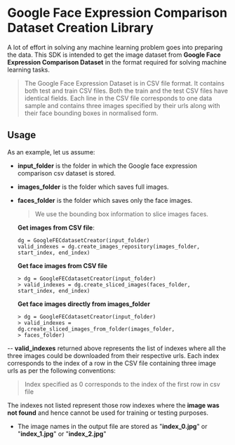 # Google Face Expression Comparison Dataset Creation Library

A lot of effort in solving any machine learning problem goes into
preparing the data. This SDK is intended to get the image dataset from **Google Face Expression Comparison Dataset** in the format required for solving machine learning tasks.
>The Google Face Expression Dataset is in CSV file format. It contains both test and train CSV files. Both the train and the test CSV files have identical fields. Each line in the CSV file corresponds to one data sample and contains three images specified by their urls along with their face bounding boxes in normalised form. 
>
 
## Usage

As an example, let us assume:
* **input_folder** is the folder in which the Google face expression comparison csv dataset is stored.
* **images_folder** is the folder which saves full images.
* **faces_folder** is the folder which saves only the face images.
    > We use the bounding box information to slice images faces.
    
    **Get images from CSV file**:
    ```
    dg = GoogleFECdatasetCreator(input_folder)
    valid_indexes = dg.create_images_repository(images_folder, start_index, end_index)
  ```
  **Get face images from CSV file**
   ```
  > dg = GoogleFECdatasetCreator(input_folder)
  > valid_indexes = dg.create_sliced_images(faces_folder, start_index, end_index)
  ```
  
  **Get face images directly from images_folder**
  ```
  > dg = GoogleFECdatasetCreator(input_folder)
  > valid_indexes = dg.create_sliced_images_from_folder(images_folder,
  > faces_folder)
  ```
  
 -- **valid_indexes** returned above represents the list of indexes where all the three images could be downloaded from their respective urls. Each index corresponds to the index of a row in the CSV file containing three image urls as per the following conventions: 
   >  Index specified as 0 corresponds to the index of the first row in csv file
  
   The indexes not listed represent those row indexes where the 
    **image was not found** and hence cannot be used for training or testing purposes.
    
* The image names in the output file are stored as "**index_0.jpg**" or "**index_1.jpg**" or "**index_2.jpg**"
    


